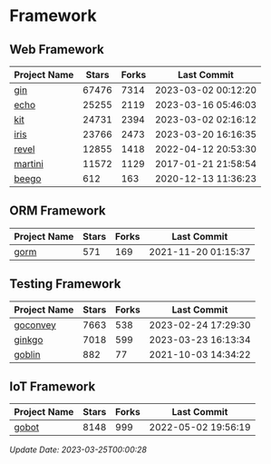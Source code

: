 # Framework

## Web Framework
| Project Name | Stars | Forks | Last Commit |
| ------------ | ----- | ----- | ----------- |
| [gin](https://github.com/gin-gonic/gin) | 67476 | 7314 | 2023-03-02 00:12:20 |
| [echo](https://github.com/labstack/echo) | 25255 | 2119 | 2023-03-16 05:46:03 |
| [kit](https://github.com/go-kit/kit) | 24731 | 2394 | 2023-03-02 02:16:12 |
| [iris](https://github.com/kataras/iris) | 23766 | 2473 | 2023-03-20 16:16:35 |
| [revel](https://github.com/revel/revel) | 12855 | 1418 | 2022-04-12 20:53:30 |
| [martini](https://github.com/go-martini/martini) | 11572 | 1129 | 2017-01-21 21:58:54 |
| [beego](https://github.com/astaxie/beego) | 612 | 163 | 2020-12-13 11:36:23 |

## ORM Framework
| Project Name | Stars | Forks | Last Commit |
| ------------ | ----- | ----- | ----------- |
| [gorm](https://github.com/jinzhu/gorm) | 571 | 169 | 2021-11-20 01:15:37 |

## Testing Framework
| Project Name | Stars | Forks | Last Commit |
| ------------ | ----- | ----- | ----------- |
| [goconvey](https://github.com/smartystreets/goconvey) | 7663 | 538 | 2023-02-24 17:29:30 |
| [ginkgo](https://github.com/onsi/ginkgo) | 7018 | 599 | 2023-03-23 16:13:34 |
| [goblin](https://github.com/franela/goblin) | 882 | 77 | 2021-10-03 14:34:22 |

## IoT Framework
| Project Name | Stars | Forks | Last Commit |
| ------------ | ----- | ----- | ----------- |
| [gobot](https://github.com/hybridgroup/gobot) | 8148 | 999 | 2022-05-02 19:56:19 |

*Update Date: 2023-03-25T00:00:28*